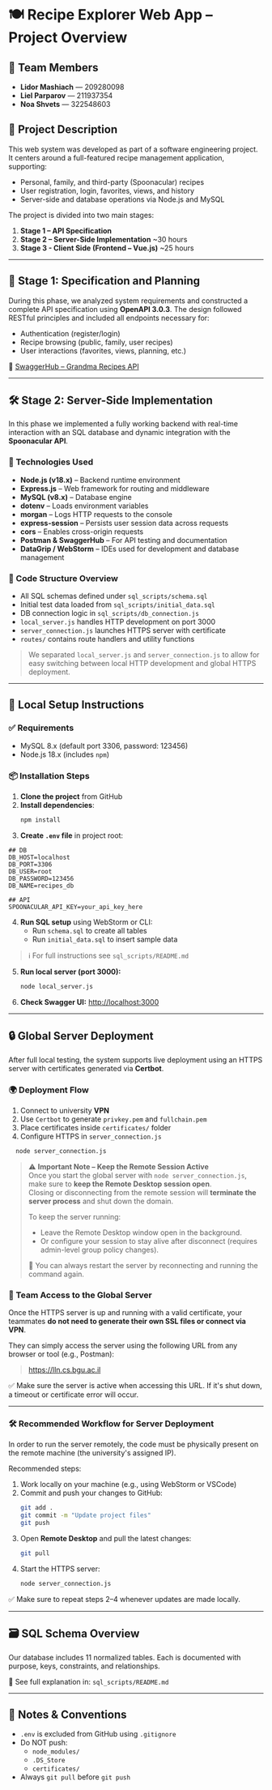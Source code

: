 # 🍽️ Recipe Explorer Web App – Project Overview

## 👥 Team Members
- **Lidor Mashiach** — 209280098
- **Liel Parparov** — 211937354
- **Noa Shvets** — 322548603

## 🧾 Project Description
This web system was developed as part of a software engineering project. It centers around a full-featured recipe management application, supporting:
- Personal, family, and third-party (Spoonacular) recipes
- User registration, login, favorites, views, and history
- Server-side and database operations via Node.js and MySQL

The project is divided into two main stages:
1. **Stage 1 – API Specification**
2. **Stage 2 – Server-Side Implementation** ~30 hours
3. **Stage 3 - Client Side (Frontend – Vue.js)** ~25 hours

---

## 📁 Stage 1: Specification and Planning

During this phase, we analyzed system requirements and constructed a complete API specification using **OpenAPI 3.0.3**. The design followed RESTful principles and included all endpoints necessary for:

- Authentication (register/login)
- Recipe browsing (public, family, user recipes)
- User interactions (favorites, views, planning, etc.)

🔗 [SwaggerHub – Grandma Recipes API](https://virtserver.swaggerhub.com/bgu-da5/Grandma-recipes/1.0.0)

---

## 🛠️ Stage 2: Server-Side Implementation

In this phase we implemented a fully working backend with real-time interaction with an SQL database and dynamic integration with the **Spoonacular API**.

### 🔧 Technologies Used
- **Node.js (v18.x)** – Backend runtime environment
- **Express.js** – Web framework for routing and middleware
- **MySQL (v8.x)** – Database engine
- **dotenv** – Loads environment variables
- **morgan** – Logs HTTP requests to the console
- **express-session** – Persists user session data across requests
- **cors** – Enables cross-origin requests
- **Postman & SwaggerHub** – For API testing and documentation
- **DataGrip / WebStorm** – IDEs used for development and database management

### 🧭 Code Structure Overview
- All SQL schemas defined under `sql_scripts/schema.sql`
- Initial test data loaded from `sql_scripts/initial_data.sql`
- DB connection logic in `sql_scripts/db_connection.js`
- `local_server.js` handles HTTP development on port 3000
- `server_connection.js` launches HTTPS server with certificate
- `routes/` contains route handlers and utility functions

> We separated `local_server.js` and `server_connection.js` to allow for easy switching between local HTTP development and global HTTPS deployment.

---

## 🧱 Local Setup Instructions

### ✅ Requirements
- MySQL 8.x (default port 3306, password: 123456)
- Node.js 18.x (includes `npm`)

### 📦 Installation Steps

1. **Clone the project** from GitHub
2. **Install dependencies**:
   ```bash
   npm install
   ```
3. **Create `.env` file** in project root:

```
## DB
DB_HOST=localhost
DB_PORT=3306
DB_USER=root
DB_PASSWORD=123456
DB_NAME=recipes_db

## API
SPOONACULAR_API_KEY=your_api_key_here
```

4. **Run SQL setup** using WebStorm or CLI:
    - Run `schema.sql` to create all tables
    - Run `initial_data.sql` to insert sample data

> ℹ️ For full instructions see `sql_scripts/README.md`

5. **Run local server (port 3000):**
   ```bash
   node local_server.js
   ```

6. **Check Swagger UI:** [http://localhost:3000](http://localhost:3000)

---

## 🔒 Global Server Deployment

After full local testing, the system supports live deployment using an HTTPS server with certificates generated via **Certbot**.

### 🌍 Deployment Flow
1. Connect to university **VPN**
2. Use `Certbot` to generate `privkey.pem` and `fullchain.pem`
3. Place certificates inside `certificates/` folder
4. Configure HTTPS in `server_connection.js`

```bash 
  node server_connection.js
```
> ⚠️ **Important Note – Keep the Remote Session Active**  
> Once you start the global server with `node server_connection.js`, make sure to **keep the Remote Desktop session open**.  
> Closing or disconnecting from the remote session will **terminate the server process** and shut down the domain.
>
> To keep the server running:
> - Leave the Remote Desktop window open in the background.
> - Or configure your session to stay alive after disconnect (requires admin-level group policy changes).
>
> 🔁 You can always restart the server by reconnecting and running the command again.


### 🔗 Team Access to the Global Server

Once the HTTPS server is up and running with a valid certificate, your teammates **do not need to generate their own SSL files or connect via VPN**.

They can simply access the server using the following URL from any browser or tool (e.g., Postman):

> https://lln.cs.bgu.ac.il

✅ Make sure the server is active when accessing this URL. If it's shut down, a timeout or certificate error will occur.


---

### 🛠 Recommended Workflow for Server Deployment

In order to run the server remotely, the code must be physically present on the remote machine (the university's assigned IP).

Recommended steps:

1. Work locally on your machine (e.g., using WebStorm or VSCode)
2. Commit and push your changes to GitHub:
   ```bash
   git add .
   git commit -m "Update project files"
   git push
   ```
3. Open **Remote Desktop** and pull the latest changes:
   ```bash
   git pull
   ```
4. Start the HTTPS server:
   ```bash
   node server_connection.js
   ```

✅ Make sure to repeat steps 2–4 whenever updates are made locally.

---

## 🗃️ SQL Schema Overview

Our database includes 11 normalized tables. Each is documented with purpose, keys, constraints, and relationships.

📁 See full explanation in: `sql_scripts/README.md`

---

## 📌 Notes & Conventions
- `.env` is excluded from GitHub using `.gitignore`
- Do NOT push:
    - `node_modules/`
    - `.DS_Store`
    - `certificates/`
- Always `git pull` before `git push`